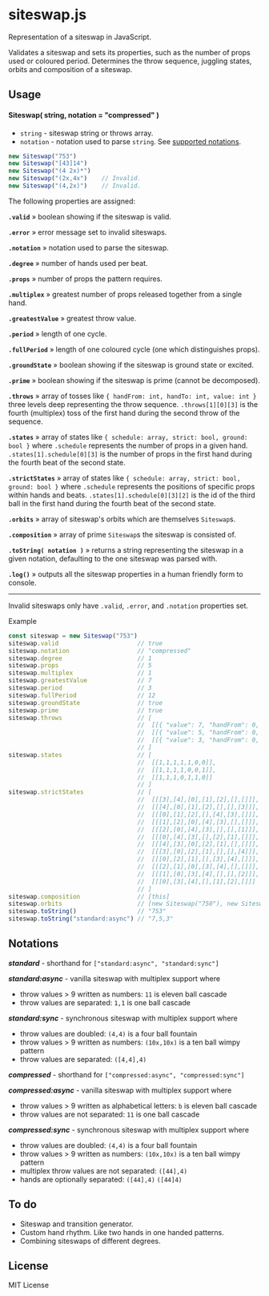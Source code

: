 # siteswap.js

Representation of a siteswap in JavaScript.

Validates a siteswap and sets its properties, such as the number of props used or coloured period. Determines the throw sequence, juggling states, orbits and composition of a siteswap.




## Usage

#### Siteswap( string, notation = "compressed" )

- `string` - siteswap string or throws array.
- `notation` - notation used to parse `string`. See [supported notations](#notations).

```javascript
new Siteswap("753")
new Siteswap("[43]14")
new Siteswap("(4 2x)*")
new Siteswap("(2x,4x")    // Invalid.
new Siteswap("(4,2x)")    // Invalid.
```

The following properties are assigned:


__`.valid`__ &raquo; boolean showing if the siteswap is valid.

__`.error`__ &raquo; error message set to invalid siteswaps.

__`.notation`__ &raquo; notation used to parse the siteswap.

__`.degree`__ &raquo; number of hands used per beat. 

__`.props`__ &raquo; number of props the pattern requires.

__`.multiplex`__ &raquo; greatest number of props released together from a single hand.

__`.greatestValue`__ &raquo; greatest throw value.

__`.period`__ &raquo; length of one cycle.

__`.fullPeriod`__ &raquo; length of one coloured cycle (one which distinguishes props).

__`.groundState`__ &raquo; boolean showing if the siteswap is ground state or excited.

__`.prime`__ &raquo; boolean showing if the siteswap is prime (cannot be decomposed).

__`.throws`__ &raquo; array of tosses like `{ handFrom: int, handTo: int, value: int }` three levels deep representing the throw sequence. `.throws[1][0][3]` is the fourth (multiplex) toss of the first hand during the second throw of the sequence.

__`.states`__ &raquo; array of states like `{ schedule: array, strict: bool, ground: bool }` where `.schedule` represents the number of props in a given hand. `.states[1].schedule[0][3]` is the number of props in the first hand during the fourth beat of the second state.

__`.strictStates`__ &raquo; array of states like `{ schedule: array, strict: bool, ground: bool }` where `.schedule` represents the positions of specific props within hands and beats. `.states[1].schedule[0][3][2]` is the id of the third ball in the first hand during the fourth beat of the second state.

__`.orbits`__ &raquo; array of siteswap's orbits which are themselves `Siteswap`s.

__`.composition`__ &raquo; array of prime `Siteswap`s the siteswap is consisted of.

__`.toString( notation )`__ &raquo; returns a string representing the siteswap in a given notation, defaulting to the one siteswap was parsed with.

__`.log()`__ &raquo; outputs all the siteswap properties in a human friendly form to console.

-----

Invalid siteswaps only have `.valid`, `.error`, and `.notation` properties set.


Example
```javascript
const siteswap = new Siteswap("753")
siteswap.valid                      // true
siteswap.notation                   // "compressed"
siteswap.degree                     // 1
siteswap.props                      // 5
siteswap.multiplex                  // 1
siteswap.greatestValue              // 7
siteswap.period                     // 3
siteswap.fullPeriod                 // 12
siteswap.groundState                // true
siteswap.prime                      // true
siteswap.throws                     // [
                                    //  [[{ "value": 7, "handFrom": 0, "handTo": 0 }]],
                                    //  [[{ "value": 5, "handFrom": 0, "handTo": 0 }]],
                                    //  [[{ "value": 3, "handFrom": 0, "handTo": 0 }]]
                                    // ] 
siteswap.states                     // [
                                    //  [[1,1,1,1,1,0,0]],
                                    //  [[1,1,1,1,0,0,1]],
                                    //  [[1,1,1,0,1,1,0]]
                                    // ]
siteswap.strictStates               // [
                                    //  [[[3],[4],[0],[1],[2],[],[]]],
                                    //  [[[4],[0],[1],[2],[],[],[3]]],
                                    //  [[[0],[1],[2],[],[4],[3],[]]],
                                    //  [[[1],[2],[0],[4],[3],[],[]]],
                                    //  [[[2],[0],[4],[3],[],[],[1]]],
                                    //  [[[0],[4],[3],[],[2],[1],[]]],
                                    //  [[[4],[3],[0],[2],[1],[],[]]],
                                    //  [[[3],[0],[2],[1],[],[],[4]]],
                                    //  [[[0],[2],[1],[],[3],[4],[]]],
                                    //  [[[2],[1],[0],[3],[4],[],[]]],
                                    //  [[[1],[0],[3],[4],[],[],[2]]],
                                    //  [[[0],[3],[4],[],[1],[2],[]]]
                                    // ]
siteswap.composition                // [this]
siteswap.orbits                     // [new Siteswap("750"), new Siteswap("003")]
siteswap.toString()                 // "753"
siteswap.toString("standard:async") // "7,5,3"

```




## Notations


___standard___ - shorthand for `["standard:async", "standard:sync"]`  

___standard:async___ - vanilla siteswap with multiplex support where

- throw values > 9 written as numbers: `11` is eleven ball cascade
- throw values are separated: `1,1` is one ball cascade

___standard:sync___ - synchronous siteswap with multiplex support where

- throw values are doubled: `(4,4)` is a four ball fountain
- throw values > 9 written as numbers: `(10x,10x)` is a ten ball wimpy pattern
- throw values are separated: `([4,4],4)`



___compressed___ - shorthand for `["compressed:async", "compressed:sync"]`

___compressed:async___ - vanilla siteswap with multiplex support where

- throw values > 9 written as alphabetical letters: `b` is eleven ball cascade
- throw values are not separated: `11` is one ball cascade

___compressed:sync___ - synchronous siteswap with multiplex support where

- throw values are doubled: `(4,4)` is a four ball fountain
- throw values > 9 written as numbers: `(10x,10x)` is a ten ball wimpy pattern
- multiplex throw values are not separated: `([44],4)`
- hands are optionally separated: `([44],4)` `([44]4)`


## To do

- Siteswap and transition generator.
- Custom hand rhythm. Like two hands in one handed patterns.
- Combining siteswaps of different degrees.

## License

MIT License



